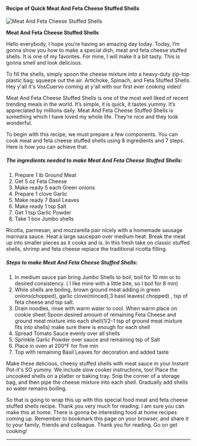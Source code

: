             

#### Recipe of Quick Meat And Feta Cheese Stuffed Shells

![Meat And Feta Cheese Stuffed Shells](https://img-global.cpcdn.com/recipes/72630222/751x532cq70/meat-and-feta-cheese-stuffed-shells-recipe-main-photo.jpg)

**Meat And Feta Cheese Stuffed Shells**

Hello everybody, I hope you’re having an amazing day today. Today, I’m gonna show you how to make a special dish, meat and feta cheese stuffed shells. It is one of my favorites. For mine, I will make it a bit tasty. This is gonna smell and look delicious.

To fill the shells, simply spoon the cheese mixture into a heavy-duty zip-top plastic bag; squeeze out the air. Artichoke, Spinach, and Feta Stuffed Shells. Hey y'all it's VosCuervo coming at y'all with our first ever cooking video!

Meat And Feta Cheese Stuffed Shells is one of the most well liked of recent trending meals in the world. It’s simple, it is quick, it tastes yummy. It’s appreciated by millions daily. Meat And Feta Cheese Stuffed Shells is something which I have loved my whole life. They’re nice and they look wonderful.

To begin with this recipe, we must prepare a few components. You can cook meat and feta cheese stuffed shells using 8 ingredients and 7 steps. Here is how you can achieve that.

##### The ingredients needed to make Meat And Feta Cheese Stuffed Shells:

1.  Prepare 1 lb Ground Meat
2.  Get 5 oz Feta Cheese
3.  Make ready 5 each Green onions
4.  Prepare 1 clove Garlic
5.  Make ready 7 Basil Leaves
6.  Make ready 1 tsp Salt
7.  Get 1 tsp Garlic Powder
8.  Take 1 box Jumbo shells

Ricotta, parmesan, and mozzarella pair nicely with a homemade sausage marinara sauce. Heat a large saucepan over medium heat. Break the meat up into smaller pieces as it cooks and is. In this fresh take on classic stuffed shells, shrimp and feta cheese replace the traditional ricotta filling.

##### Steps to make Meat And Feta Cheese Stuffed Shells:

1.  In medium sauce pan bring Jumbo Shells to boil, boil for 10 min or to desired consistency. ( I like mine with a little bite, so I boil for 8 min)
2.  While shells are boiling, brown ground meat adding in green onions(chopped), garlic clove(minced),3 basil leaves( chopped) , tsp of feta cheese and tsp salt.
3.  Drain noodles, rinse with warm water to cool. When warm place on cookie sheet Spoon desired amount of remaining Feta Cheese and ground meat mixture into each shell(1/2-1 tsp of ground meat mixture fits into shells) make sure there is enough for each shell
4.  Spread Tomato Sauce evenly over all shells
5.  Sprinkle Garlic Powder over sauce and remaining tsp of Salt
6.  Place in oven at 200°F for five min
7.  Top with remaining Basil Leaves for decoration and added taste

Make these delicious, cheesy stuffed shells with meat sauce in your Instant Pot-it's SO yummy. We include slow cooker instructions, too! Place the uncooked shells on a platter or baking tray. Snip the corner of a storage bag, and then pipe the cheese mixture into each shell. Gradually add shells so water remains boiling.

So that is going to wrap this up with this special food meat and feta cheese stuffed shells recipe. Thank you very much for reading. I am sure you can make this at home. There is gonna be interesting food at home recipes coming up. Remember to bookmark this page on your browser, and share it to your family, friends and colleague. Thank you for reading. Go on get cooking!

* * *